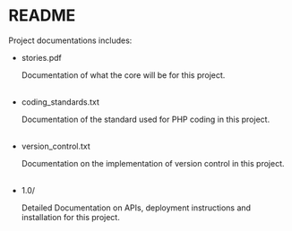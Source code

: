 # README

Project documentations includes:
  * stories.pdf

     Documentation of what the core will be for this project.  
     <br />  

  * coding_standards.txt

     Documentation of the standard used for PHP coding in this project.  
     <br />  

  * version_control.txt

     Documentation on the implementation of version control in this project.  
     <br />
     
 * 1.0/
     
     Detailed Documentation on APIs, deployment instructions and installation for this project.
     <br />
